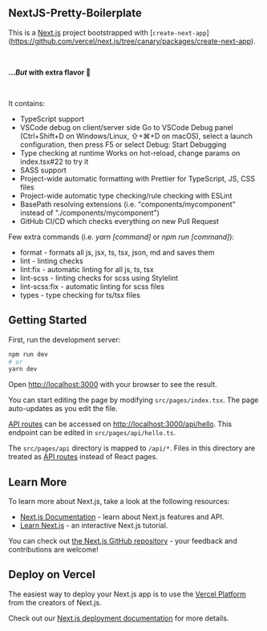## NextJS-Pretty-Boilerplate

This is a [Next.js](https://nextjs.org/) project bootstrapped with [`create-next-app`]
(https://github.com/vercel/next.js/tree/canary/packages/create-next-app).

<br/>

**..._But_ with extra flavor 🎁**

<br/>

It contains:

- TypeScript support
- VSCode debug on client/server side
  Go to VSCode Debug panel (Ctrl+Shift+D on Windows/Linux, ⇧+⌘+D on macOS), select a launch configuration, then press F5 or select Debug: Start Debugging
- Type checking at runtime
  Works on hot-reload, change params on index.tsx#22 to try it
- SASS support
- Project-wide automatic formatting with Prettier for TypeScript, JS, CSS files
- Project-wide automatic type checking/rule checking with ESLint
- BasePath resolving extensions (i.e. "components/mycomponent" instead of "./components/mycomponent")
- GitHub CI/CD which checks everything on new Pull Request
  <br/>

Few extra commands (i.e. _yarn [command]_ or _npm run [command]_):

- format - formats all js, jsx, ts, tsx, json, md and saves them
- lint - linting checks
- lint:fix - automatic linting for all js, ts, tsx
- lint-scss - linting checks for scss using Stylelint
- lint-scss:fix - automatic linting for scss files
- types - type checking for ts/tsx files
  <br/>

## Getting Started

First, run the development server:

```bash
npm run dev
# or
yarn dev
```

Open [http://localhost:3000](http://localhost:3000) with your browser to see the result.

You can start editing the page by modifying `src/pages/index.tsx`. The page auto-updates as you edit the file.

[API routes](https://nextjs.org/docs/api-routes/introduction) can be accessed on [http://localhost:3000/api/hello](http://localhost:3000/api/hello). This endpoint can be edited in `src/pages/api/hello.ts`.

The `src/pages/api` directory is mapped to `/api/*`. Files in this directory are treated as [API routes](https://nextjs.org/docs/api-routes/introduction) instead of React pages.

## Learn More

To learn more about Next.js, take a look at the following resources:

- [Next.js Documentation](https://nextjs.org/docs) - learn about Next.js features and API.
- [Learn Next.js](https://nextjs.org/learn) - an interactive Next.js tutorial.

You can check out [the Next.js GitHub repository](https://github.com/vercel/next.js/) - your feedback and contributions are welcome!

## Deploy on Vercel

The easiest way to deploy your Next.js app is to use the [Vercel Platform](https://vercel.com/new?utm_medium=default-template&filter=next.js&utm_source=create-next-app&utm_campaign=create-next-app-readme) from the creators of Next.js.

Check out our [Next.js deployment documentation](https://nextjs.org/docs/deployment) for more details.
